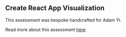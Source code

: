 ## Create React App Visualization

This assessment was bespoke handcrafted for Adam Yi.

Read more about this assessment [here](https://react.eogresources.com)
